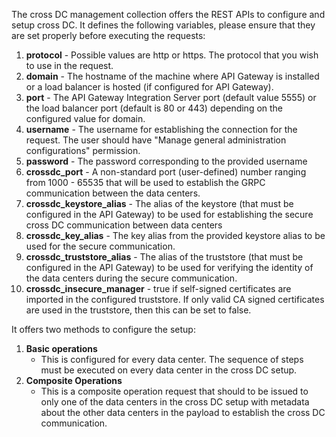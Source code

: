 The cross DC management collection offers the REST APIs to configure and setup cross DC. It defines the following variables, please ensure that they are set properly before executing the requests:
1. **protocol** - Possible values are http or https. The protocol that you wish to use in the request.
1. **domain** - The hostname of the machine where API Gateway is installed or a load balancer is hosted (if configured for API Gateway).
1. **port** - The API Gateway Integration Server port (default value 5555) or the load balancer port (default is 80 or 443) depending on the configured value for domain. 
1. **username** - The username for establishing the connection for the request. The user should have \"Manage general administration configurations\" permission.
1. **password** - The password corresponding to the provided username
1. **crossdc_port** - A non-standard port (user-defined) number ranging from 1000 - 65535 that will be used to establish the GRPC communication between the data centers.
1. **crossdc_keystore_alias** - The alias of the keystore (that must be configured in the API Gateway) to be used for establishing the secure cross DC communication between data centers
1. **crossdc_key_alias** - The key alias from the provided keystore alias to be used for the secure communication.
1. **crossdc_truststore_alias** - The alias of the truststore (that must be configured in the API Gateway) to be used for verifying the identity of the data centers during the secure communication.
1. **crossdc_insecure_manager** - true if self-signed certificates are imported in the configured truststore. If only valid CA signed certificates are used in the truststore, then this can be set to false.

It offers two methods to configure the setup:
1. **Basic operations**
	* This is configured for every data center. The sequence of steps must be executed on every data center in the cross DC setup.
1. **Composite Operations**
	* This is a composite operation request that should to be issued to only one of the data centers in the cross DC setup with metadata about the other data centers in the payload to establish the cross DC communication.